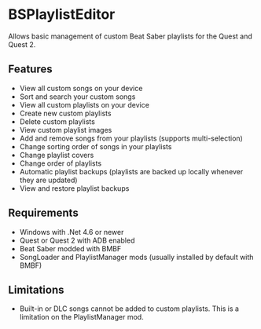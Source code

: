 # BSPlaylistEditor

Allows basic management of custom Beat Saber playlists for the Quest and Quest 2.

## Features
- View all custom songs on your device
- Sort and search your custom songs
- View all custom playlists on your device
- Create new custom playlists
- Delete custom playlists
- View custom playlist images
- Add and remove songs from your playlists (supports multi-selection)
- Change sorting order of songs in your playlists
- Change playlist covers
- Change order of playlists
- Automatic playlist backups (playlists are backed up locally whenever they are updated)
- View and restore playlist backups

## Requirements
- Windows with .Net 4.6 or newer
- Quest or Quest 2 with ADB enabled
- Beat Saber modded with BMBF
- SongLoader and PlaylistManager mods (usually installed by default with BMBF)

## Limitations
- Built-in or DLC songs cannot be added to custom playlists. This is a limitation on the PlaylistManager mod.
